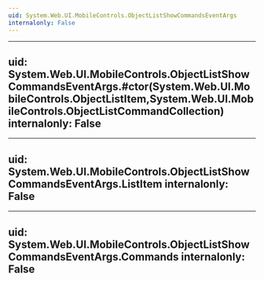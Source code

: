 ```yaml
---
uid: System.Web.UI.MobileControls.ObjectListShowCommandsEventArgs
internalonly: False
---
```


---
uid: System.Web.UI.MobileControls.ObjectListShowCommandsEventArgs.#ctor(System.Web.UI.MobileControls.ObjectListItem,System.Web.UI.MobileControls.ObjectListCommandCollection)
internalonly: False
---

---
uid: System.Web.UI.MobileControls.ObjectListShowCommandsEventArgs.ListItem
internalonly: False
---

---
uid: System.Web.UI.MobileControls.ObjectListShowCommandsEventArgs.Commands
internalonly: False
---
